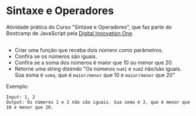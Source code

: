 # Sintaxe e Operadores

Atividade prática do Curso "Sintaxe e Operadores", que faz parte do Bootcamp de JavaScript pela [Digital Innovation One](https://digitalinnovation.one/).

##

- Criar uma função que receba dois número como parâmetros.
- Confira se os números são iguais.
- Confira se a soma dos números é maior que 10 ou menor que 20.
- Retorne uma string dizendo "Os números `num1` e `num2` não/são iguais. Sua soma é `soma`, que é `maior/menor` que 10 e `maior/menor` que 20"

Exemplo:

```
Input: 1, 2
Output: Os números 1 e 2 não são iguais. Sua soma é 3, que é menor que 10 e menor que 20.